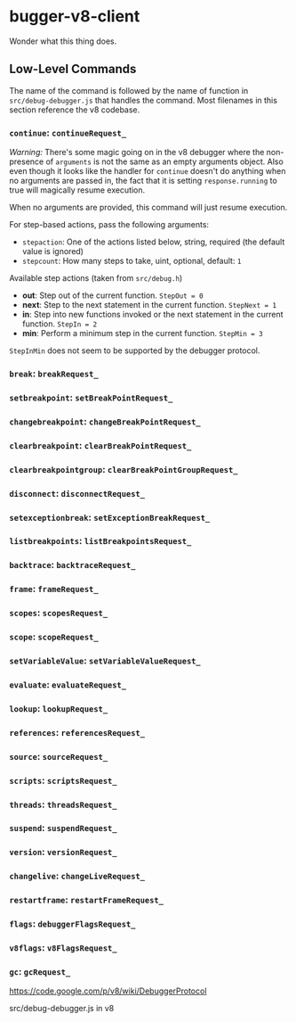 # bugger-v8-client

Wonder what this thing does.


## Low-Level Commands

The name of the command is followed by the name of function in
`src/debug-debugger.js` that handles the command.
Most filenames in this section reference the v8 codebase.

### `continue`: `continueRequest_`

*Warning:* There's some magic going on in the v8 debugger where the
non-presence of `arguments` is not the same as an empty arguments
object.
Also even though it looks like the handler for `continue` doesn't do anything
when no arguments are passed in,
the fact that it is setting `response.running` to true will magically resume
execution.

When no arguments are provided, this command will just resume execution.

For step-based actions, pass the following arguments:

* `stepaction`: One of the actions listed below, string,
                required (the default value is ignored)
* `stepcount`: How many steps to take, uint, optional, default: `1`

Available step actions (taken from `src/debug.h`)

* **out**: Step out of the current function. `StepOut = 0`
* **next**: Step to the next statement in the current function. `StepNext = 1`
* **in**: Step into new functions invoked
          or the next statement in the current function. `StepIn = 2`
* **min**: Perform a minimum step in the current function. `StepMin = 3`

`StepInMin` does not seem to be supported by the debugger protocol.


### `break`: `breakRequest_`


### `setbreakpoint`: `setBreakPointRequest_`


### `changebreakpoint`: `changeBreakPointRequest_`


### `clearbreakpoint`: `clearBreakPointRequest_`


### `clearbreakpointgroup`: `clearBreakPointGroupRequest_`


### `disconnect`: `disconnectRequest_`


### `setexceptionbreak`: `setExceptionBreakRequest_`


### `listbreakpoints`: `listBreakpointsRequest_`


### `backtrace`: `backtraceRequest_`


### `frame`: `frameRequest_`


### `scopes`: `scopesRequest_`


### `scope`: `scopeRequest_`


### `setVariableValue`: `setVariableValueRequest_`


### `evaluate`: `evaluateRequest_`


### `lookup`: `lookupRequest_`


### `references`: `referencesRequest_`


### `source`: `sourceRequest_`


### `scripts`: `scriptsRequest_`


### `threads`: `threadsRequest_`


### `suspend`: `suspendRequest_`


### `version`: `versionRequest_`


### `changelive`: `changeLiveRequest_`


### `restartframe`: `restartFrameRequest_`


### `flags`: `debuggerFlagsRequest_`


### `v8flags`: `v8FlagsRequest_`


### `gc`: `gcRequest_`


https://code.google.com/p/v8/wiki/DebuggerProtocol

src/debug-debugger.js in v8
